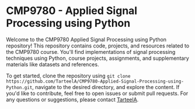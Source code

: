 # CMP9780 - Applied Signal Processing using Python

Welcome to the CMP9780 Applied Signal Processing using Python repository! This repository contains code, projects, and resources related to the CMP9780 course. You'll find implementations of signal processing techniques using Python, course projects, assignments, and supplementary materials like datasets and references.

To get started, clone the repository using `git clone https://github.com/TarteelA/CMP9780-Applied-Signal-Processing-using-Python.git`, navigate to the desired directory, and explore the content. If you'd like to contribute, feel free to open issues or submit pull requests. For any questions or suggestions, please contact [TarteelA](https://github.com/TarteelA).

